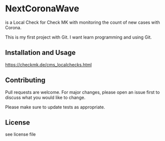 # NextCoronaWave

is a Local Check for Check MK with monitoring the count of new cases with Corona. 

This is my first project with Git. I want learn programming and using Git.

## Installation and Usage

https://checkmk.de/cms_localchecks.html

## Contributing

Pull requests are welcome. For major changes, please open an issue first to discuss what you would like to change.

Please make sure to update tests as appropriate.

## License

see license file
